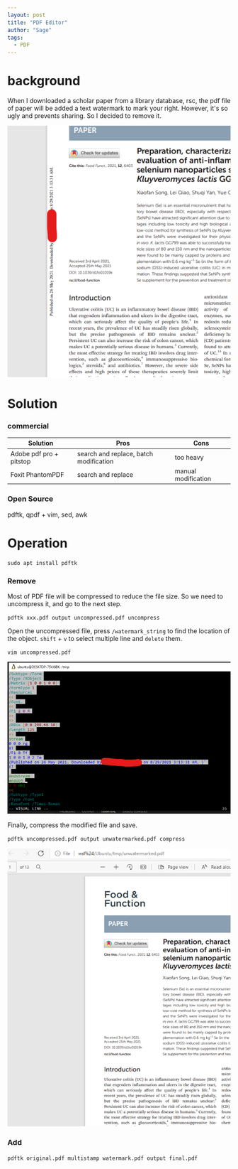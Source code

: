```yaml
---
layout: post
title: "PDF Editor"
author: "Sage"
tags:
  - PDF
---
```


# background
When I downloaded a scholar paper from a library database, rsc, the pdf file of paper will be added a text watermark to mark your right. However, it's so ugly and prevents sharing. So I decided to remove it.

![rsc paper with watermark](/img/in-post/post-pdf/pdf-with-watermark.png)

# Solution

### commercial

| Solution                | Pros                                   | Cons                |
| ----------------------- | -------------------------------------- | ------------------- |
| Adobe pdf pro + pitstop | search and replace, batch modification | too heavy           |
| Foxit PhantomPDF        | search and replace                     | manual modification |


### Open Source

pdftk, qpdf + vim, sed, awk

# Operation
```
sudo apt install pdftk
```

### Remove


Most of PDF file will be compressed to reduce the file size. So we need to uncompress it, and go to the next step.
```
pdftk xxx.pdf output uncompressed.pdf uncompress
```

Open the uncompressed file, press `/watermark_string` to find the location of the object.
`shift` + `v` to select multiple line and `delete` them.
```
vim uncompressed.pdf
```
![vim edit the object of pdf](/img/in-post/post-pdf/pdf-vim-edit-object.png)

Finally, compress the modified file and save.
```
pdftk uncompressed.pdf output unwatermarked.pdf compress
```
![pdf removed watermark](/img/in-post/post-pdf/pdf-removed-watermark.png)

### Add

```
pdftk original.pdf multistamp watermark.pdf output final.pdf
```


